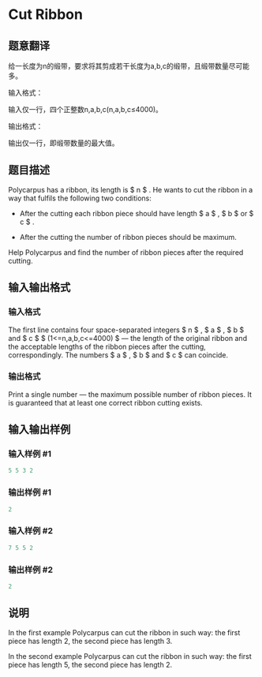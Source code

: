 # Cut Ribbon

## 题意翻译

给一长度为n的缎带，要求将其剪成若干长度为a,b,c的缎带，且缎带数量尽可能多。

输入格式：

输入仅一行，四个正整数n,a,b,c(n,a,b,c≤4000)。

输出格式：

输出仅一行，即缎带数量的最大值。

## 题目描述

Polycarpus has a ribbon, its length is $ n $ . He wants to cut the ribbon in a way that fulfils the following two conditions:

- After the cutting each ribbon piece should have length $ a $ , $ b $ or $ c $ .

- After the cutting the number of ribbon pieces should be maximum.

Help Polycarpus and find the number of ribbon pieces after the required cutting.

## 输入输出格式

### 输入格式

The first line contains four space-separated integers $ n $ , $ a $ , $ b $ and $ c $ $ (1<=n,a,b,c<=4000) $ — the length of the original ribbon and the acceptable lengths of the ribbon pieces after the cutting, correspondingly. The numbers $ a $ , $ b $ and $ c $ can coincide.

### 输出格式

Print a single number — the maximum possible number of ribbon pieces. It is guaranteed that at least one correct ribbon cutting exists.

## 输入输出样例

### 输入样例 #1

```cpp
5 5 3 2

```
### 输出样例 #1

```cpp
2

```
### 输入样例 #2

```cpp
7 5 5 2

```
### 输出样例 #2

```cpp
2

```
## 说明

In the first example Polycarpus can cut the ribbon in such way: the first piece has length 2, the second piece has length 3.

In the second example Polycarpus can cut the ribbon in such way: the first piece has length 5, the second piece has length 2.

